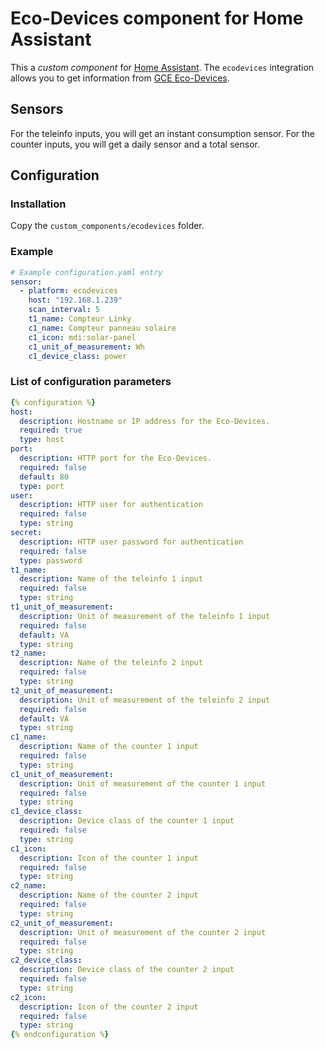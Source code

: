 # Eco-Devices component for Home Assistant

This a *custom component* for [Home Assistant](https://www.home-assistant.io/). 
The `ecodevices` integration allows you to get information from [GCE Eco-Devices](http://gce-electronics.com/fr/carte-relais-ethernet-module-rail-din/409-teleinformation-ethernet-ecodevices.html).

## Sensors

For the teleinfo inputs, you will get an instant consumption sensor.
For the counter inputs, you will get a daily sensor and a total sensor.

## Configuration
### Installation

Copy the `custom_components/ecodevices` folder.

### Example

```yaml
# Example configuration.yaml entry
sensor:
  - platform: ecodevices
    host: "192.168.1.239"
    scan_interval: 5
    t1_name: Compteur Linky
    c1_name: Compteur panneau solaire
    c1_icon: mdi:solar-panel
    c1_unit_of_measurement: Wh
    c1_device_class: power
```

### List of configuration parameters

```yaml
{% configuration %}
host:
  description: Hostname or IP address for the Eco-Devices.
  required: true
  type: host
port:
  description: HTTP port for the Eco-Devices.
  required: false
  default: 80
  type: port
user:
  description: HTTP user for authentication
  required: false
  type: string
secret:
  description: HTTP user password for authentication
  required: false
  type: password
t1_name:
  description: Name of the teleinfo 1 input
  required: false
  type: string
t1_unit_of_measurement:
  description: Unit of measurement of the teleinfo 1 input
  required: false
  default: VA
  type: string
t2_name:
  description: Name of the teleinfo 2 input
  required: false
  type: string
t2_unit_of_measurement:
  description: Unit of measurement of the teleinfo 2 input
  required: false
  default: VA
  type: string
c1_name:
  description: Name of the counter 1 input
  required: false
  type: string
c1_unit_of_measurement:
  description: Unit of measurement of the counter 1 input
  required: false
  type: string
c1_device_class:
  description: Device class of the counter 1 input
  required: false
  type: string
c1_icon:
  description: Icon of the counter 1 input
  required: false
  type: string
c2_name:
  description: Name of the counter 2 input
  required: false
  type: string
c2_unit_of_measurement:
  description: Unit of measurement of the counter 2 input
  required: false
  type: string
c2_device_class:
  description: Device class of the counter 2 input
  required: false
  type: string
c2_icon:
  description: Icon of the counter 2 input
  required: false
  type: string
{% endconfiguration %}
```
